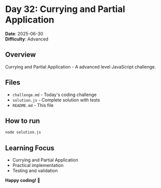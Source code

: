 # Day 32: Currying and Partial Application

**Date**: 2025-06-30  
**Difficulty**: Advanced

## Overview
Currying and Partial Application - A advanced level JavaScript challenge.

## Files
- `challenge.md` - Today's coding challenge
- `solution.js` - Complete solution with tests
- `README.md` - This file

## How to run
```bash
node solution.js
```

## Learning Focus
- Currying and Partial Application
- Practical implementation
- Testing and validation

**Happy coding! 🚀**
